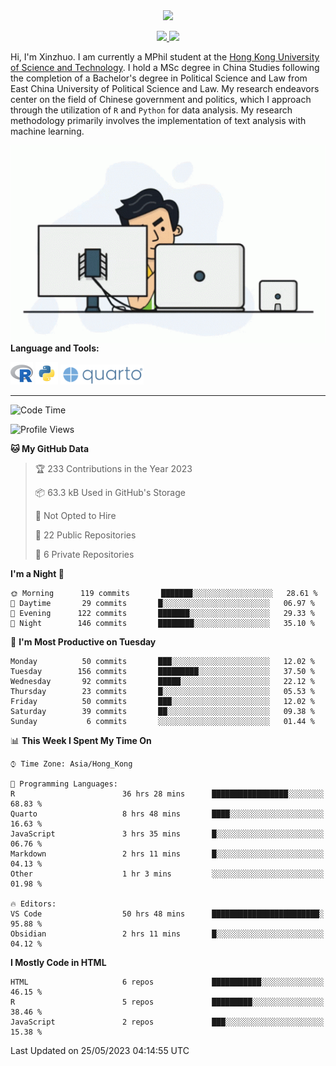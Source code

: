 <div align='center'>
<img src='https://readme-typing-svg.herokuapp.com?font=ubuntu&color=4d3900&center=true&lines=HKUST+Mphil+in+SOSC;Focus+on+China;Code+for+PoliSci'/>
</div>

<p align='center'>
 <a href='https://www.linkedin.com/in/xinzhuo-huang-5161011ba/' target='_blank'>
        <img src='https://img.shields.io/badge/linkedin%20-%230077B5.svg?&style=for-the-badge&logo=linkedin&logoColor=white'/>
    </a>
 <a href='https://twitter.com/HsinchoH' target='_blank'>
        <img src='https://img.shields.io/badge/Twitter-1DA1F2?style=for-the-badge&logo=twitter&logoColor=white'/>
    </a>
    </p>
    
Hi, I'm Xinzhuo. I am currently a MPhil student at the [Hong Kong University of Science and Technology](https://sosc.hkust.edu.hk/node/613). I hold a MSc degree in China Studies following the completion of a Bachelor's degree in Political Science and Law from East China University of Political Science and Law. My research endeavors center on the field of Chinese government and politics, which I approach through the utilization of `R` and `Python` for data analysis. My research methodology primarily involves the implementation of text analysis with machine learning.




<img align='right' src="https://github.com/xinzhuohkust/xinzhuohkust/blob/main/programmer.gif" width="590">



**Language and Tools:**  

<code><img height="36" src="https://raw.githubusercontent.com/github/explore/80688e429a7d4ef2fca1e82350fe8e3517d3494d/topics/r/r.png"></code>
<code><img height="36" src="https://raw.githubusercontent.com/github/explore/80688e429a7d4ef2fca1e82350fe8e3517d3494d/topics/python/python.png"></code>
<code><img height="32" src="https://github.com/quarto-dev/quarto-r/blob/main/man/figures/quarto.png"></code>

---
<!--START_SECTION:waka-->
![Code Time](http://img.shields.io/badge/Code%20Time-560%20hrs%2040%20mins-blue)

![Profile Views](http://img.shields.io/badge/Profile%20Views-64-blue)

**🐱 My GitHub Data** 

> 🏆 233 Contributions in the Year 2023
 > 
> 📦 63.3 kB Used in GitHub's Storage 
 > 
> 🚫 Not Opted to Hire
 > 
> 📜 22 Public Repositories 
 > 
> 🔑 6 Private Repositories  
 > 
**I'm a Night 🦉** 

```text
🌞 Morning      119 commits       ███████░░░░░░░░░░░░░░░░░░   28.61 % 
🌆 Daytime       29 commits       █░░░░░░░░░░░░░░░░░░░░░░░░   06.97 % 
🌃 Evening      122 commits       ███████░░░░░░░░░░░░░░░░░░   29.33 % 
🌙 Night        146 commits       ████████░░░░░░░░░░░░░░░░░   35.10 % 

```
📅 **I'm Most Productive on Tuesday** 

```text
Monday          50 commits       ███░░░░░░░░░░░░░░░░░░░░░░   12.02 % 
Tuesday        156 commits       █████████░░░░░░░░░░░░░░░░   37.50 % 
Wednesday       92 commits       █████░░░░░░░░░░░░░░░░░░░░   22.12 % 
Thursday        23 commits       █░░░░░░░░░░░░░░░░░░░░░░░░   05.53 % 
Friday          50 commits       ███░░░░░░░░░░░░░░░░░░░░░░   12.02 % 
Saturday        39 commits       ██░░░░░░░░░░░░░░░░░░░░░░░   09.38 % 
Sunday           6 commits       ░░░░░░░░░░░░░░░░░░░░░░░░░   01.44 % 

```


📊 **This Week I Spent My Time On** 

```text
⌚︎ Time Zone: Asia/Hong_Kong

💬 Programming Languages: 
R                        36 hrs 28 mins      █████████████████░░░░░░░░   68.83 % 
Quarto                   8 hrs 48 mins       ████░░░░░░░░░░░░░░░░░░░░░   16.63 % 
JavaScript               3 hrs 35 mins       █░░░░░░░░░░░░░░░░░░░░░░░░   06.76 % 
Markdown                 2 hrs 11 mins       █░░░░░░░░░░░░░░░░░░░░░░░░   04.13 % 
Other                    1 hr 3 mins         ░░░░░░░░░░░░░░░░░░░░░░░░░   01.98 % 

🔥 Editors: 
VS Code                  50 hrs 48 mins      ████████████████████████░   95.88 % 
Obsidian                 2 hrs 11 mins       █░░░░░░░░░░░░░░░░░░░░░░░░   04.12 % 

```

**I Mostly Code in HTML** 

```text
HTML                     6 repos             ███████████░░░░░░░░░░░░░░   46.15 % 
R                        5 repos             █████████░░░░░░░░░░░░░░░░   38.46 % 
JavaScript               2 repos             ███░░░░░░░░░░░░░░░░░░░░░░   15.38 % 

```



 Last Updated on 25/05/2023 04:14:55 UTC
<!--END_SECTION:waka-->
    
    
    
    
    
    
    
    
